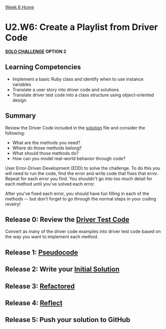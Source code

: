 [Week 6 Home](../)

# U2.W6: Create a Playlist from Driver Code 
**[SOLO CHALLENGE](https://github.com/Devbootcamp/phase_0_handbook/blob/master/solo-challenges.md) OPTION 2**


## Learning Competencies
- Implement a basic Ruby class and identify when to use instance variables
- Translate a user story into driver code and solutions
- Translate driver test code into a class structure using object-oriented design

## Summary
Review the Driver Code included in the [solution](my_solution.rb) file and consider the following:

- What are the methods you need?
- Where do those methods belong?
- What should those methods do?
- How can you model real-world behavior through code?

User Error-Driven Development (EDD) to solve the challenge. To do this you will need to run the code, find the error and write code that fixes that error. Repeat for each error you find. You shouldn't go into too much detail for each method until you've solved each error.

After you've fixed each error, you should have fun filling in each of the methods -- but don't forget to go through the normal steps in your coding revelry!

## Release 0: Review the [Driver Test Code](https://github.com/Devbootcamp/phase_0_handbook/blob/master/coding-references/driver-code.md) 
Convert as many of the driver code examples into driver test code based on the way you want to implement each method.

## Release 1: [Pseudocode](https://github.com/Devbootcamp/phase_0_handbook/blob/master/coding-references/pseudocode.md)

## Release 2: Write your [Initial Solution](https://github.com/Devbootcamp/phase_0_handbook/blob/master/coding-references/initial-solution.md)

## Release 3: [Refactored](https://github.com/Devbootcamp/phase_0_handbook/blob/master/coding-references/refactoring.md)

## Release 4: [Reflect](https://github.com/Devbootcamp/phase_0_handbook/blob/master/coding-references/reflection-guidelines.md)

## Release 5: Push your solution to GitHub